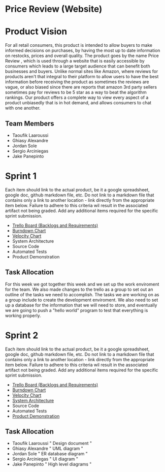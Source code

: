 # Price Review (Website)

# Product Vision

For all retail consumers, this product is intended to allow buyers to make informed decisions on 
purchases, by having the most up to date information on restocks, prices and overall quality. 
The product goes by the name Price Review , which is used through a website that is easily accessible
by consumers which leads to a large target audience that can benefit both businesses and buyers. 
Unlike normal sites like Amazon, where reviews for products aren't that integral to their platform 
to allow users to have the best information before receiving the product as sometimes the reviews
are vague, or also biased since there are reports that amazon 3rd party sellers sometimes 
pay for reviews to be 5 star as a way to beat the algorithm rankings. 
Our product offers a complete way to view every aspect of a product unbiasedly that is in hot demand,
and allows consumers to chat with one another.

## Team Members

- Taoufik Laaroussi
- Ghiasy Alexandre
- Jordan Sole
- Sergio Arciniegas
- Jake Panepinto


# Sprint 1

Each item should link to the actual product, be it a google spreadsheet, google doc, github markdown file, etc. Do not link to a markdown file that contains only a link to another location - link directly from the appropriate item below. Failure to adhere to this criteria wil result in the associated artifact not being graded. Add any additional items required for the specific sprint submission.

- [Trello Board (Backlogs and Requirements)](https://trello.com/b/zCq4t0JT/cop4331-project-group)
- [Burndown Chart](https://docs.google.com/spreadsheets/d/1o8INhvpnIe6SWgTPD7kjsO-XxI_MJY0q3a58hgGhf_Q/edit#gid=0)
- [Velocity Chart](https://docs.google.com/spreadsheets/d/1o8INhvpnIe6SWgTPD7kjsO-XxI_MJY0q3a58hgGhf_Q/edit#gid=0)
- System Architecture
- Source Code
- Automated Tests
- Product Demonstration

## Task Allocation

For this week we got together this week and we set up the work enviroment for the team. We also made changes to the trello as a group to set out an outline of the tasks we need to accomplish. The tasks we are working on as a group include to create the development enviroment. We also need to set up a database for the information that we will need to store, and eventually we are going to push a "hello world" program to test that everything is working properly.

# Sprint 2

Each item should link to the actual product, be it a google spreadsheet, google doc, github markdown file, etc. Do not link to a markdown file that contains only a link to another location - link directly from the appropriate item below. Failure to adhere to this criteria wil result in the associated artifact not being graded. Add any additional items required for the specific sprint submission.

- [Trello Board (Backlogs and Requirements)](https://trello.com/b/zCq4t0JT/cop4331-project-group)
- [Burndown Chart](https://docs.google.com/spreadsheets/d/1o8INhvpnIe6SWgTPD7kjsO-XxI_MJY0q3a58hgGhf_Q/edit#gid=0)
- [Velocity Chart](https://docs.google.com/spreadsheets/d/1o8INhvpnIe6SWgTPD7kjsO-XxI_MJY0q3a58hgGhf_Q/edit#gid=0)
- [System Architecture](https://github.com/CSTeam19/TeamProject/blob/main/Artifacts/Architecture.md)
- Source Code
- Automated Tests
- [Product Demonstration](https://youtu.be/rgH_YphMh3I)


## Task Allocation

- Taoufik Laaroussi " Design document "
- Ghiasy Alexandre  " UML diagram "
- Jordan Sole       " ER database diagram "
- Sergio Arciniegas " UI diagram "
- Jake Panepinto    " High level diagrams " 
